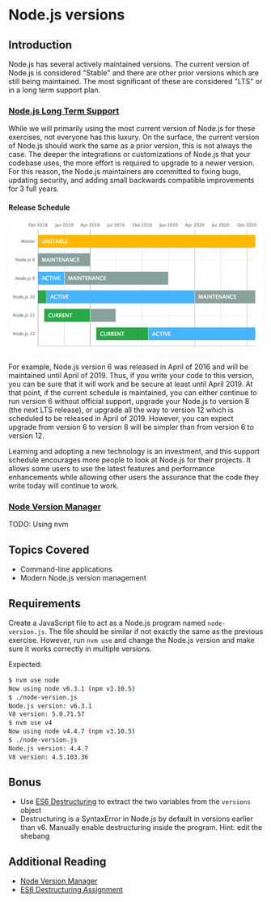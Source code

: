 # Node.js versions

## Introduction
Node.js has several actively maintained versions. The current version of Node.js
is considered "Stable" and there are other prior versions which are still being
maintained. The most significant of these are considered "LTS" or in a long
term support plan.

### [Node.js Long Term Support][lts]

While we will primarily using the most current version of Node.js for these
exercises, not everyone has this luxury. On the surface, the current version of
Node.js should work the same as a prior version, this is not always the case.
The deeper the integrations or customizations of Node.js that your codebase
uses, the more effort is required to upgrade to a newer version. For this
reason, the Node.js maintainers are committed to fixing bugs, updating security,
and adding small backwards compatible improvements for 3 full years.

#### Release Schedule

![Node.js Release Schedule](https://github.com/nodejs/LTS/raw/master/schedule.png)

For example, Node.js version 6 was released in April of 2016 and will be
maintained until April of 2019. Thus, if you write your code to this version,
you can be sure that it will work and be secure at least until April 2019. At
that point, if the current schedule is maintained, you can either continue to
run version 6 without official support, upgrade your Node.js to version 8 (the
next LTS release), or upgrade all the way to version 12 which is scheduled to be
released in April of 2019. However, you can expect upgrade from version 6 to
version 8 will be simpler than from version 6 to version 12.

Learning and adopting a new technology is an investment, and this support
schedule encourages more people to look at Node.js for their projects. It allows
some users to use the latest features and performance enhancements while
allowing other users the assurance that the code they write today will continue
to work.

### [Node Version Manager][nvm]

TODO: Using nvm

## Topics Covered

-   Command-line applications
-   Modern Node.js version management

## Requirements

Create a JavaScript file to act as a Node.js program named `node-version.js`. The file
should be similar if not exactly the same as the previous exercise. However,
run `nvm use` and change the Node.js version and make sure it works correctly in
multiple versions.

Expected:

```bash
$ nvm use node
Now using node v6.3.1 (npm v3.10.5)
$ ./node-version.js
Node.js version: v6.3.1
V8 version: 5.0.71.57
$ nvm use v4
Now using node v4.4.7 (npm v3.10.5)
$ ./node-version.js
Node.js version: 4.4.7
V8 version: 4.5.103.36
```

## Bonus

-   Use [ES6 Destructuring][destructuring] to extract the two variables from the
    `versions` object
-   Destructuring is a SyntaxError in Node.js by default in versions earlier
    than v6. Manually enable destructuring inside the program. Hint: edit the
    shebang

## Additional Reading

-   [Node Version Manager][nvm]
-   [ES6 Destructuring Assignment][destructuring]

[nvm]: https://github.com/creationix/nvm
[destructuring]: https://developer.mozilla.org/en-US/docs/Web/JavaScript/Reference/Operators/Destructuring_assignment
[lts]: https://github.com/nodejs/LTS
